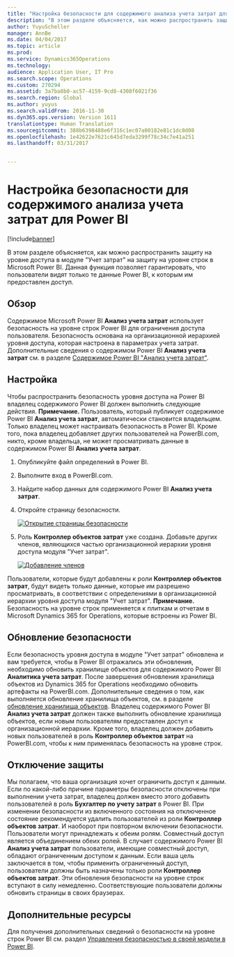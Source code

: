 ```yaml
---
title: "Настройка безопасности для содержимого анализа учета затрат для Power BI"
description: "В этом разделе объясняется, как можно распространить защиту на уровне доступа в модуле &quot;Учет затрат&quot; на защиту на уровне строк в Microsoft Power BI. Данная функция позволяет гарантировать, что пользователи видят только те данные Power BI, к которым им предоставлен доступ."
author: YuyuScheller
manager: AnnBe
ms.date: 04/04/2017
ms.topic: article
ms.prod: 
ms.service: Dynamics365Operations
ms.technology: 
audience: Application User, IT Pro
ms.search.scope: Operations
ms.custom: 270294
ms.assetid: 3a7ba8b0-ac57-4159-9cd8-4308f6021f36
ms.search.region: Global
ms.author: yuyus
ms.search.validFrom: 2016-11-30
ms.dyn365.ops.version: Version 1611
translationtype: Human Translation
ms.sourcegitcommit: 388b6398488e6f316c1ec07a00182e81c1dc8d08
ms.openlocfilehash: 1e42622e7621c645d7eda3299f78c34c7e41a251
ms.lasthandoff: 03/31/2017


---
```


# <a name="set-up-security-for-the-cost-accounting-analysis-power-bi-content"></a>Настройка безопасности для содержимого анализа учета затрат для Power BI

[!include[banner](../includes/banner.md)]


В этом разделе объясняется, как можно распространить защиту на уровне доступа в модуле "Учет затрат" на защиту на уровне строк в Microsoft Power BI. Данная функция позволяет гарантировать, что пользователи видят только те данные Power BI, к которым им предоставлен доступ.

<a name="overview"></a>Обзор
--------

Содержимое Microsoft Power BI **Анализ учета затрат** использует безопасность на уровне строк Power BI для ограничения доступа пользователя. Безопасность основана на организационной иерархией уровня доступа, которая настроена в параметрах учета затрат. Дополнительные сведения о содержимом Power BI **Анализ учета затрат** см. в разделе [Содержимое Power BI "Анализ учета затрат"](cost-accounting-analysis-content-pack.md).

## <a name="setup"></a>Настройка
Чтобы распространить безопасность уровня доступа на Power BI владелец содержимого Power BI должен выполнить следующие действия. **Примечание.** Пользователь, который публикует содержимое Power BI **Анализ учета затрат**, автоматически становится владельцем. Только владелец может настраивать безопасность в Power BI. Кроме того, пока владелец добавляет других пользователей на PowerBI.com, никто, кроме владельца, не может просматривать данные в содержимом Power BI **Анализ учета затрат**.

1.  Опубликуйте файл определений в Power BI.
2.  Выполните вход в PowerBI.com.
3.  Найдите набор данных для содержимого Power BI **Анализ учета затрат**.
4.  Откройте страницу безопасности. 

    [![Открытие страницы безопасности](https://msdynamics.blob.core.windows.net/media/2017/02/CA-picture-1.png)](https://msdynamics.blob.core.windows.net/media/2017/02/CA-picture-1.png)

5.  Роль **Контроллер объектов затрат** уже создана. Добавьте других членов, являющихся частью организационной иерархии уровня доступа модуля "Учет затрат". 

    [![Добавление членов](https://msdynamics.blob.core.windows.net/media/2017/02/CA-picture-2.png)](https://msdynamics.blob.core.windows.net/media/2017/02/CA-picture-2.png)

Пользователи, которые будут добавлены к роли **Контроллер объектов затрат**, будут видеть только данные, которые им разрешено просматривать, в соответствии с определениями в организационной иерархии уровня доступа модуля "Учет затрат". **Примечание.** Безопасность на уровне строк применяется к плиткам и отчетам в Microsoft Dynamics 365 for Operations, которые встроены из Power BI.

## <a name="updating-security"></a>Обновление безопасности
Если безопасность уровня доступа в модуле "Учет затрат" обновлена и вам требуется, чтобы в Power BI отражались эти обновления, необходимо обновить хранилище объектов для содержимого Power BI **Аналитика учета затрат**. После завершения обновления хранилища объектов из Dynamics 365 for Operations необходимо обновить артефакты на PowerBI.com. Дополнительные сведения о том, как выполняется обновление хранилища объектов, см. в разделе [обновление хранилища объектов](power-bi-integration-entity-store.md#update-entity-store). Владелец содержимого Power BI **Анализ учета затрат** должен также выполнить обновление хранилища объектов, если новым пользователям предоставлен доступ к организационной иерархии. Кроме того, владелец должен добавить новых пользователей в роль **Контроллер объектов затрат** на PowerBI.com, чтобы к ним применялась безопасность на уровне строк.

## <a name="disabling-security"></a>Отключение защиты
Мы полагаем, что ваша организация хочет ограничить доступ к данным. Если по какой-либо причине параметры безопасности отключены при выполнении учета затрат, владелец должен вместо этого добавить пользователей в роль **Бухгалтер по учету затрат** в Power BI. При изменении безопасности из включенного состояния на отключенное состояние рекомендуется удалить пользователей из роли **Контроллер объектов затрат**. И наоборот при повторном включении безопасности. Пользователи могут принадлежать к обеим ролям. Совместный доступ является объединением обеих ролей. В случает содержимого Power BI **Анализ учета затрат** пользователи, имеющие совместный доступ, обладают ограниченным доступом к данным. Если ваша цель заключается в том, чтобы применить ограниченный доступ, пользователи должны быть назначены только роли **Контроллер объектов затрат**. Эти обновления безопасности на уровне строк вступают в силу немедленно. Соответствующие пользователи должны обновить страницы в своих браузерах.

## <a name="additional-resources"></a>Дополнительные ресурсы
Для получения дополнительных сведений о безопасности на уровне строк Power BI см. раздел [Управления безопасностью в своей модели в Power BI](https://powerbi.microsoft.com/en-us/documentation/powerbi-admin-rls/#manage-security-on-your-model).




